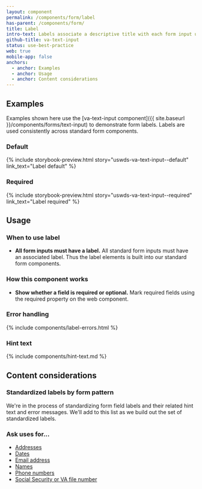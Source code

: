 ```yaml
---
layout: component
permalink: /components/form/label
has-parent: /components/form/
title: Label
intro-text: Labels associate a descriptive title with each form input used to collect information from the user.
github-title: va-text-input
status: use-best-practice
web: true
mobile-app: false
anchors:
  - anchor: Examples
  - anchor: Usage
  - anchor: Content considerations
---
```


## Examples

Examples shown here use the [va-text-input component]({{ site.baseurl }}/components/forms/text-input) to demonstrate form labels. Labels are used consistently across standard form components.

### Default

{% include storybook-preview.html story="uswds-va-text-input--default" link_text="Label default" %}

### Required

{% include storybook-preview.html story="uswds-va-text-input--required" link_text="Label required" %}

## Usage

### When to use label

* **All form inputs must have a label.** All standard form inputs must have an associated label. Thus the label elements is built into our standard form components.

### How this component works

* **Show whether a field is required or optional.** Mark required fields using the required property on the web component.

### Error handling

{% include components/label-errors.html %}

### Hint text

{% include components/hint-text.md %}

## Content considerations

### Standardized labels by form pattern

We're in the process of standardizing form field labels and their related hint text and error messages. We'll add to this list as we build out the set of standardized labels.

### Ask uses for...

* [Addresses](https://design.va.gov/patterns/ask-users-for/addresses#content-considerations)
* [Dates](https://design.va.gov/patterns/ask-users-for/dates#content-considerations)
* [Email address](https://design.va.gov/patterns/ask-users-for/email-address#content-considerations)
* [Names](https://design.va.gov/patterns/ask-users-for/names#content-considerations)
* [Phone numbers](https://design.va.gov/patterns/ask-users-for/phone-numbers#content-considerations)
* [Social Security or VA file number](https://design.va.gov/patterns/ask-users-for/social-security-number#content-considerations)
